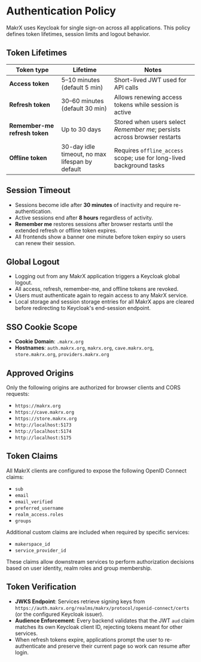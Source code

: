 # Authentication Policy

MakrX uses Keycloak for single sign-on across all applications. This policy defines token lifetimes, session limits and logout behavior.

## Token Lifetimes

| Token type | Lifetime | Notes |
|------------|----------|-------|
| **Access token** | 5–10 minutes (default 5 min) | Short-lived JWT used for API calls |
| **Refresh token** | 30–60 minutes (default 30 min) | Allows renewing access tokens while session is active |
| **Remember-me refresh token** | Up to 30 days | Stored when users select *Remember me*; persists across browser restarts |
| **Offline token** | 30-day idle timeout, no max lifespan by default | Requires `offline_access` scope; use for long-lived background tasks |

## Session Timeout

- Sessions become idle after **30 minutes** of inactivity and require re-authentication.
- Active sessions end after **8 hours** regardless of activity.
- **Remember me** restores sessions after browser restarts until the extended refresh or offline token expires.
- All frontends show a banner one minute before token expiry so users can renew their session.

## Global Logout

- Logging out from any MakrX application triggers a Keycloak global logout.
- All access, refresh, remember-me, and offline tokens are revoked.
- Users must authenticate again to regain access to any MakrX service.
- Local storage and session storage entries for all MakrX apps are cleared before redirecting to Keycloak's end-session endpoint.

## SSO Cookie Scope

- **Cookie Domain**: `.makrx.org`
- **Hostnames**: `auth.makrx.org`, `makrx.org`, `cave.makrx.org`, `store.makrx.org`, `providers.makrx.org`

## Approved Origins

Only the following origins are authorized for browser clients and CORS requests:

- `https://makrx.org`
- `https://cave.makrx.org`
- `https://store.makrx.org`
- `http://localhost:5173`
- `http://localhost:5174`
- `http://localhost:5175`

## Token Claims

All MakrX clients are configured to expose the following OpenID Connect claims:

- `sub`
- `email`
- `email_verified`
- `preferred_username`
- `realm_access.roles`
- `groups`

Additional custom claims are included when required by specific services:

- `makerspace_id`
- `service_provider_id`

These claims allow downstream services to perform authorization decisions based on user identity, realm roles and group membership.

## Token Verification

- **JWKS Endpoint**: Services retrieve signing keys from `https://auth.makrx.org/realms/makrx/protocol/openid-connect/certs` (or the configured Keycloak issuer).
- **Audience Enforcement**: Every backend validates that the JWT `aud` claim matches its own Keycloak client ID, rejecting tokens meant for other services.
- When refresh tokens expire, applications prompt the user to re-authenticate and preserve their current page so work can resume after login.
